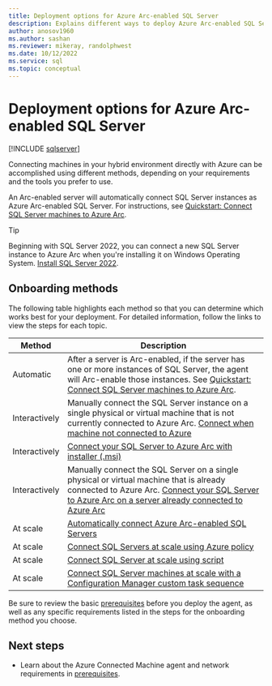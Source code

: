 ```yaml
---
title: Deployment options for Azure Arc-enabled SQL Server
description: Explains different ways to deploy Azure Arc-enabled SQL Server.
author: anosov1960
ms.author: sashan
ms.reviewer: mikeray, randolphwest
ms.date: 10/12/2022
ms.service: sql
ms.topic: conceptual
---
```


# Deployment options for Azure Arc-enabled SQL Server

[!INCLUDE [sqlserver](../../includes/applies-to-version/sqlserver.md)]

Connecting machines in your hybrid environment directly with Azure can be accomplished using different methods, depending on your requirements and the tools you prefer to use.

An Arc-enabled server will automatically connect SQL Server instances as Azure Arc-enabled SQL Server. For instructions, see [Quickstart: Connect SQL Server machines to Azure Arc](quick-enabled-sql-server.md).

> [!TIP]
> Beginning with SQL Server 2022, you can connect a new SQL Server instance to Azure Arc when you're installing it on Windows Operating System.  [Install SQL Server 2022](../../database-engine/install-windows/install-sql-server-from-the-installation-wizard-setup.md#install-sql-server-2022).

## Onboarding methods

The following table highlights each method so that you can determine which works best for your deployment. For detailed information, follow the links to view the steps for each topic.

| Method | Description |
|--------|-------------|
| Automatic | After a server is Arc-enabled, if the server has one or more instances of SQL Server, the agent will Arc-enable those instances. See [Quickstart: Connect SQL Server machines to Azure Arc](quick-enabled-sql-server.md).| 
| Interactively | Manually connect the SQL Server instance on a single physical or virtual machine that is not currently connected to Azure Arc. [Connect when machine not connected to Azure](connect.md)|
| Interactively | [Connect your SQL Server to Azure Arc with installer (.msi)](connect-with-installer.md) |
| Interactively | Manually connect the SQL Server on a single physical or virtual machine that is already connected to Azure Arc. [Connect your SQL Server to Azure Arc on a server already connected to Azure Arc](connect-already-enabled.md)|
|At scale|[Automatically connect Azure Arc-enabled SQL Servers](connect-at-scale-autodeploy.md)|
| At scale | [Connect SQL Servers at scale using Azure policy](connect-at-scale-policy.md)|
| At scale | [Connect SQL Server at scale using script](connect-at-scale-script.md)|
| At scale | [Connect SQL Server machines at scale with a Configuration Manager custom task sequence](onboard-configuration-manager-custom-task.MD)|

Be sure to review the basic [prerequisites](prerequisites.md) before you deploy the agent, as well as any specific requirements listed in the steps for the onboarding method you choose.

## Next steps

* Learn about the Azure Connected Machine agent and network requirements in [prerequisites](prerequisites.md).